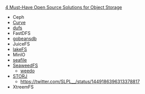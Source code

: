 [4 Must-Have Open Source Solutions for Object Storage](https://betterprogramming.pub/top-4-open-source-tools-for-object-storage-e43267bcd724)

- Ceph
- [Curve](https://github.com/opencurve/curve)
- [dufs](https://github.com/sigoden/dufs)
- FastDFS
- [gobeansdb](https://github.com/douban/gobeansdb)
- JuiceFS
- [lakeFS](https://github.com/treeverse/lakeFS)
- MinIO
- [seafile](https://github.com/haiwen/seafile)
- [SeaweedFS](https://github.com/chrislusf/seaweedfs)
  - [weedo](https://github.com/ginuerzh/weedo)
- [STORJ](https://storj.io/)
  - https://twitter.com/SLPL__/status/1449186396313378817
- XtreemFS
